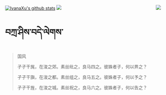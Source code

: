 [![IvanaXu's github stats](https://github-readme-stats.vercel.app/api?username=IvanaXu&show_icons=true&theme=vue-dark)](https://github.com/anuraghazra/github-readme-stats)
<img align="right" src="https://github-readme-stats.vercel.app/api/top-langs/?username=IvanaXu&langs_count=7&theme=graywhite" />
<img src="https://github-readme-stats.vercel.app/api/wakatime?username=IvanaXu&layout=compact&langs_count=6&theme=vue-dark&&custom_title=Programming Times(Jul 29 2021-)" />
# བཀྲ་ཤིས་བདེ་ལེགས་
> 国风
> 
> 孑孑干旄，在浚之郊。素丝纰之，良马四之。彼姝者子，何以畀之？
> 
> 孑孑干旟，在浚之都。素丝组之，良马五之。彼姝者子，何以予之？
> 
> 孑孑干旌，在浚之城。素丝祝之，良马六之。彼姝者子，何以告之？
>